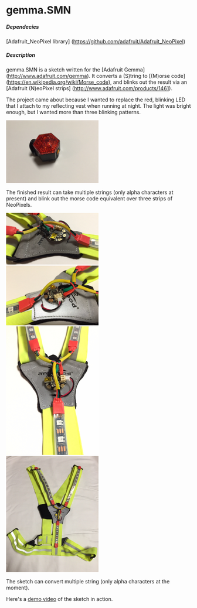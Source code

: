 # gemma.SMN

##### Dependecies

[Adafruit_NeoPixel library] (https://github.com/adafruit/Adafruit_NeoPixel)

##### Description

gemma.SMN is a sketch written for the [Adafruit Gemma] (http://www.adafruit.com/gemma).  It converts a (S)tring to [(M)orse code] (https://en.wikipedia.org/wiki/Morse_code), and blinks out the result via an [Adafruit (N)eoPixel strips] (http://www.adafruit.com/products/1461).

The project came about because I wanted to replace the red, blinking LED that I attach to my reflecting vest when running at night.  The light was bright enough, but I wanted more than three blinking patterns.

<img src="https://github.com/klinstifen/gemma.SMN/blob/master/images/IMG_0004.jpg" width="50%" height="50%">

The finished result can take multiple strings (only alpha characters at present) and blink out the morse code equivalent over three strips of NeoPixels.

<img src="https://github.com/klinstifen/gemma.SMN/blob/master/images/IMG_0001.jpg" width="50%" height="50%">
<img src="https://github.com/klinstifen/gemma.SMN/blob/master/images/IMG_0002.jpg" width="50%" height="50%">
<img src="https://github.com/klinstifen/gemma.SMN/blob/master/images/IMG_0003.jpg" width="50%" height="50%">
<img src="https://github.com/klinstifen/gemma.SMN/blob/master/images/IMG_0005.jpg" width="50%" height="50%">

The sketch can convert multiple string (only alpha characters at the moment).

Here's a [demo video](https://youtu.be/Xvr2BQ920dc) of the sketch in action.
